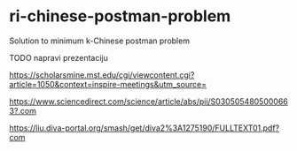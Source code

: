 # ri-chinese-postman-problem
Solution to minimum k-Chinese postman problem

TODO
napravi prezentaciju

https://scholarsmine.mst.edu/cgi/viewcontent.cgi?article=1050&context=inspire-meetings&utm_source=

https://www.sciencedirect.com/science/article/abs/pii/S0305054805000663?.com

https://liu.diva-portal.org/smash/get/diva2%3A1275190/FULLTEXT01.pdf?com
